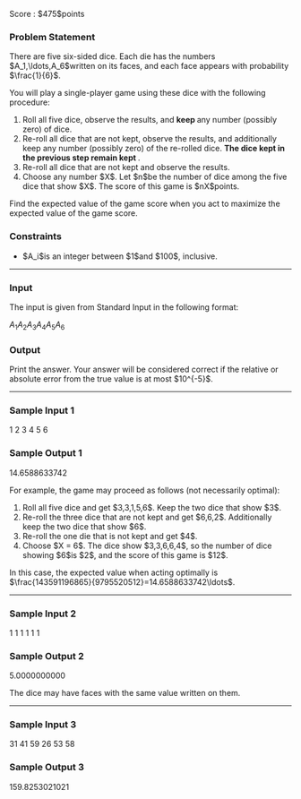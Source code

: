 
<div>

<span>

<span>

<p>
Score : $475$points
</p>

<div>

<section>

### **Problem Statement**

<p>
There are five six-sided dice. Each die has the numbers $A_1,\ldots,A_6$written on its faces, and each face appears with probability $\frac{1}{6}$.
</p>

<p>
You will play a single-player game using these dice with the following procedure:
</p>

<ol>

<li>
Roll all five dice, observe the results, and 
<strong>
keep
</strong>
any number (possibly zero) of dice.
</li>

<li>
Re-roll all dice that are not kept, observe the results, and additionally keep any number (possibly zero) of the re-rolled dice. 
<strong>
The dice kept in the previous step remain kept
</strong>
.
</li>

<li>
Re-roll all dice that are not kept and observe the results.
</li>

<li>
Choose any number $X$. Let $n$be the number of dice among the five dice that show $X$. The score of this game is $nX$points.
</li>

</ol>

<p>
Find the expected value of the game score when you act to maximize the expected value of the game score.
</p>

</section>

</div>

<div>

<section>

### **Constraints**

<ul>

<li>
$A_i$is an integer between $1$and $100$, inclusive.
</li>

</ul>

</section>

</div>

---

<div>

<div>

<section>

### **Input**

<p>
The input is given from Standard Input in the following format:
</p>

<div>

$A_1$$A_2$$A_3$$A_4$$A_5$$A_6$
</div>

</section>

</div>

<div>

<section>

### **Output**

<p>
Print the answer. Your answer will be considered correct if the relative or absolute error from the true value is at most $10^{-5}$.
</p>

</section>

</div>

</div>

---

<div>

<section>

### **Sample Input 1**

<div>

1 2 3 4 5 6

</div>

</section>

</div>

<div>

<section>

### **Sample Output 1**

<div>

14.6588633742

</div>

<p>
For example, the game may proceed as follows (not necessarily optimal):
</p>

<ol>

<li>
Roll all five dice and get $3,3,1,5,6$. Keep the two dice that show $3$.
</li>

<li>
Re-roll the three dice that are not kept and get $6,6,2$. Additionally keep the two dice that show $6$.
</li>

<li>
Re-roll the one die that is not kept and get $4$.
</li>

<li>
Choose $X = 6$. The dice show $3,3,6,6,4$, so the number of dice showing $6$is $2$, and the score of this game is $12$.
</li>

</ol>

<p>
In this case, the expected value when acting optimally is $\frac{143591196865}{9795520512}=14.6588633742\ldots$.
</p>

</section>

</div>

---

<div>

<section>

### **Sample Input 2**

<div>

1 1 1 1 1 1

</div>

</section>

</div>

<div>

<section>

### **Sample Output 2**

<div>

5.0000000000

</div>

<p>
The dice may have faces with the same value written on them.
</p>

</section>

</div>

---

<div>

<section>

### **Sample Input 3**

<div>

31 41 59 26 53 58

</div>

</section>

</div>

<div>

<section>

### **Sample Output 3**

<div>

159.8253021021

</div>

</section>

</div>

</span>

</span>

</div>
